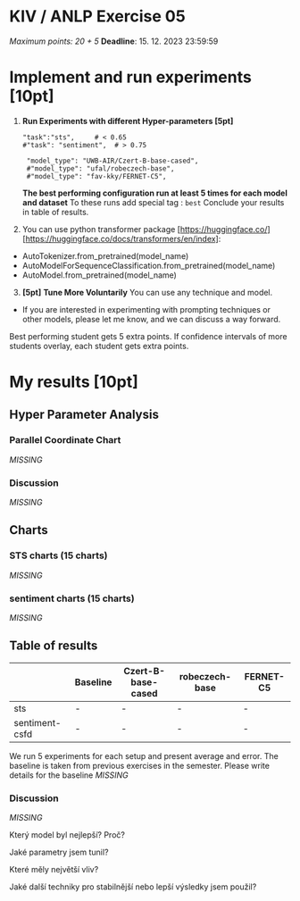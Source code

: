 # KIV / ANLP Exercise 05

*Maximum points: 20 + 5* 
**Deadline**: 15. 12. 2023 23:59:59

# Implement and run experiments [10pt] 
1. **Run Experiments with different Hyper-parameters [5pt]** 
    
       "task":"sts",     # < 0.65
       #"task": "sentiment",  # > 0.75

        "model_type": "UWB-AIR/Czert-B-base-cased",
        #"model_type": "ufal/robeczech-base",
        #"model_type": "fav-kky/FERNET-C5",

    **The best performing configuration run at least 5 times for each model and dataset** 
    To these runs add special tag : `best`
    Conclude your results in table of results.

2. You can use python transformer package [https://huggingface.co/] [https://huggingface.co/docs/transformers/en/index]:
 - AutoTokenizer.from_pretrained(model_name)
 - AutoModelForSequenceClassification.from_pretrained(model_name)
 - AutoModel.from_pretrained(model_name)


3. **[5pt]** **Tune More Voluntarily**
You can use any technique and model. 
  - If you are interested in experimenting with prompting techniques or other models, please let me know, and we can discuss a way forward. 
 
Best performing student gets 5 extra points. 
If confidence intervals of more students overlay, each student gets extra points. 

# My results **[10pt]** 
## Hyper Parameter Analysis
### Parallel Coordinate Chart
_MISSING_
### Discussion
_MISSING_

## Charts
### STS charts (15 charts)
_MISSING_

### sentiment charts (15 charts)
_MISSING_ 

## Table of results ##
|                | Baseline          | Czert-B-base-cased | robeczech-base | FERNET-C5 |
|----------------|-------------------|--------------------|----------------|-----------|
| sts            | -                 | -                  | -              | -         |
| sentiment-csfd | -                 | -                  | -              | -         |

We run 5 experiments for each setup and present average and error.
The baseline is taken from previous exercises in the semester. Please write details for the baseline
_MISSING_


### Discussion
_MISSING_

Který model byl nejlepší? Proč? 

Jaké parametry jsem tunil?

Které měly největší vliv?

Jaké další techniky pro stabilnější nebo lepší výsledky jsem použil?

